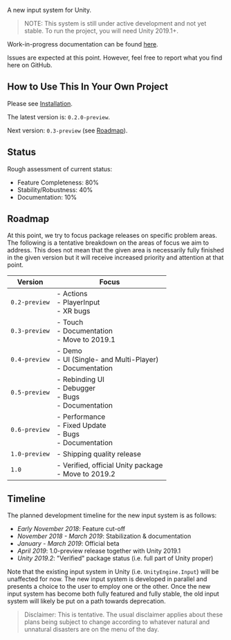 A new input system for Unity.

>NOTE: This system is still under active development and not yet stable. To run the project, you will need Unity 2019.1+.

Work-in-progress documentation can be found [here](https://github.com/Unity-Technologies/InputSystem/blob/develop/Packages/com.unity.inputsystem/Documentation~/InputSystem.md).

Issues are expected at this point. However, feel free to report what you find here on GitHub.

## How to Use This In Your Own Project
Please see [Installation](https://github.com/Unity-Technologies/InputSystem/blob/develop/Packages/com.unity.inputsystem/Documentation~/Installation.md).

The latest version is: `0.2.0-preview`.

Next version: `0.3-preview` (see [Roadmap](#roadmap)).

## Status

Rough assessment of current status:

- Feature Completeness: 80%
- Stability/Robustness: 40%
- Documentation: 10%

## Roadmap

At this point, we try to focus package releases on specific problem areas. The following is a tentative breakdown on the areas of focus we aim to address. This does not mean that the given area is necessarily fully finished in the given version but it will receive increased priority and attention at that point.

|Version|Focus|
|-------|-----|
|`0.2-preview`|- Actions<br>- PlayerInput<br>- XR bugs|
|`0.3-preview`|- Touch<br>- Documentation<br>- Move to 2019.1|
|`0.4-preview`|- Demo<br>- UI (Single- and Multi-Player)<br>- Documentation|
|`0.5-preview`|- Rebinding UI<br>- Debugger<br>- Bugs<br>- Documentation|
|`0.6-preview`|- Performance<br>- Fixed Update<br>- Bugs<br>- Documentation|
|`1.0-preview`|- Shipping quality release|
|`1.0`|- Verified, official Unity package<br>- Move to 2019.2|

## Timeline

The planned development timeline for the new input system is as follows:

- *Early November 2018*: Feature cut-off
- *November 2018 - March 2019*: Stabilization & documentation
- *January - March 2019*: Official beta
- *April 2019*: 1.0-preview release together with Unity 2019.1
- *Unity 2019.2*: "Verified" package status (i.e. full part of Unity proper)

Note that the existing input system in Unity (i.e. `UnityEngine.Input`) will be unaffected for now. The new input system is developed in parallel and presents a choice to the user to employ one or the other. Once the new input system has become both fully featured and fully stable, the old input system will likely be put on a path towards deprecation.

>Disclaimer: This is tentative. The usual disclaimer applies about these plans being subject to change according to whatever natural and unnatural disasters are on the menu of the day.
